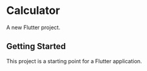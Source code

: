 # Calculator

A new Flutter project.

## Getting Started

This project is a starting point for a Flutter application.

